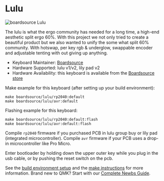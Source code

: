 # Lulu

![boardsource Lulu](https://i.imgur.com/tjvUoXTh.png)

The lulu is what the ergo community has needed for a long time, a high-end aesthetic split ergo 60%. With this project we not only tried to create a beautiful product but we also wanted to unify the some what split 60% community. With hotswap, per key rgb & underglow, swappable encoder and adjustable tenting with out giving up anything.


* Keyboard Maintainer: [Boardsource](https://github.com/daysgobye) 
* Hardware Supported: lulu v1/v2, lily pad v2
* Hardware Availability: this keyboard is available from the [Boardsource store](https://boardsource.xyz/products/lily-pad-pcb)


Make example for this keyboard (after setting up your build environment):

    make boardsource/lulu/rp2040:default
    make boardsource/lulu/avr:default

Flashing example for this keyboard:

    make boardsource/lulu/rp2040:default:flash
    make boardsource/lulu/avr:default:flash


Compile `rp2040` firmware if you purchased PCB in lulu group buy or lily pad (integrated microcontroller).
Compile `avr` firmware if your PCB uses a drop-in microcontroller like Pro Micro.


Enter bootloader by holding down the upper outer key while you plug in the usb cable, or by pushing the reset switch on the pcb.


See the [build environment setup](https://docs.qmk.fm/#/getting_started_build_tools) and the [make instructions](https://docs.qmk.fm/#/getting_started_make_guide) for more information. Brand new to QMK? Start with our [Complete Newbs Guide](https://docs.qmk.fm/#/newbs).
